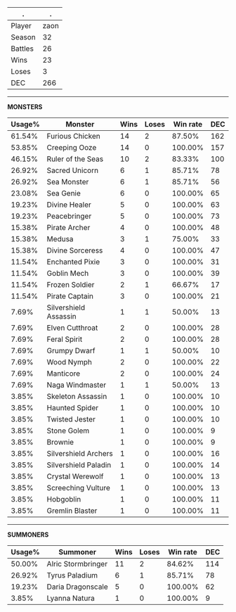 .|.
|-|-
Player|zaon
Season|32
Battles|26
Wins|23
Loses|3
DEC|266

---
**MONSTERS**

Usage%|Monster|Wins|Loses|Win rate|DEC|
-|-|-|-|-|-|
61.54%|Furious Chicken|14|2|87.50%|162|
53.85%|Creeping Ooze|14|0|100.00%|157|
46.15%|Ruler of the Seas|10|2|83.33%|100|
26.92%|Sacred Unicorn|6|1|85.71%|78|
26.92%|Sea Monster|6|1|85.71%|56|
23.08%|Sea Genie|6|0|100.00%|65|
19.23%|Divine Healer|5|0|100.00%|63|
19.23%|Peacebringer|5|0|100.00%|73|
15.38%|Pirate Archer|4|0|100.00%|48|
15.38%|Medusa|3|1|75.00%|33|
15.38%|Divine Sorceress|4|0|100.00%|47|
11.54%|Enchanted Pixie|3|0|100.00%|31|
11.54%|Goblin Mech|3|0|100.00%|39|
11.54%|Frozen Soldier|2|1|66.67%|17|
11.54%|Pirate Captain|3|0|100.00%|21|
7.69%|Silvershield Assassin|1|1|50.00%|13|
7.69%|Elven Cutthroat|2|0|100.00%|28|
7.69%|Feral Spirit|2|0|100.00%|28|
7.69%|Grumpy Dwarf|1|1|50.00%|10|
7.69%|Wood Nymph|2|0|100.00%|22|
7.69%|Manticore|2|0|100.00%|24|
7.69%|Naga Windmaster|1|1|50.00%|13|
3.85%|Skeleton Assassin|1|0|100.00%|10|
3.85%|Haunted Spider|1|0|100.00%|10|
3.85%|Twisted Jester|1|0|100.00%|10|
3.85%|Stone Golem|1|0|100.00%|9|
3.85%|Brownie|1|0|100.00%|9|
3.85%|Silvershield Archers|1|0|100.00%|16|
3.85%|Silvershield Paladin|1|0|100.00%|14|
3.85%|Crystal Werewolf|1|0|100.00%|13|
3.85%|Screeching Vulture|1|0|100.00%|13|
3.85%|Hobgoblin|1|0|100.00%|11|
3.85%|Gremlin Blaster|1|0|100.00%|11|

---
**SUMMONERS**

Usage%|Summoner|Wins|Loses|Win rate|DEC|
-|-|-|-|-|-|
50.00%|Alric Stormbringer|11|2|84.62%|114|
26.92%|Tyrus Paladium|6|1|85.71%|78|
19.23%|Daria Dragonscale|5|0|100.00%|62|
3.85%|Lyanna Natura|1|0|100.00%|9|
